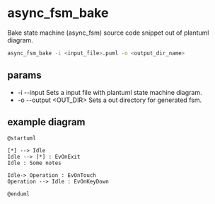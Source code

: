 # async_fsm_bake

Bake state machine (async_fsm) source code snippet out of plantuml diagram.

```sh
async_fsm_bake -i <input_file>.puml -o <output_dir_name>
```

## params

- -i --input <FILE> Sets a input file with plantuml state machine diagram.
- -o --output <OUT_DIR> Sets a out directory for generated fsm.

## example diagram
```
@startuml

[*] --> Idle
Idle --> [*] : EvOnExit
Idle : Some notes

Idle-> Operation : EvOnTouch
Operation --> Idle : EvOnKeyDown

@enduml
```
